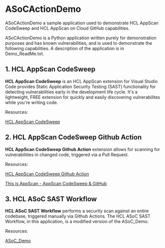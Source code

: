 # ASoCActionDemo
ASoCActionDemo a sample application used to demonstrate HCL AppScan CodeSweep and HCL AppScan on Cloud GitHub capabilities.

ASoCActionDemo is a Python application written purely for demonstration purposes and has known vulnerabilities, and is used to demonstrate the following capabilities. A description of the application is in Demo_ReadMe.txt. 


## 1. HCL AppScan CodeSweep

**HCL AppScan CodeSweep** is an HCL AppScan extension for Visual Studio Code provides Static Application Security Testing (SAST) functionality for detecting vulnerabilities early in the development life cycle. It's a lightweight, FREE extension for quickly and easily discovering vulnerabilites while you're writing code.

Resources:

[HCL AppScan CodeSweep](https://marketplace.visualstudio.com/items?itemName=HCLTechnologies.hclappscancodesweep)



## 2. HCL AppScan CodeSweep Github Action
**HCL AppScan CodeSweep Github Action** extension allows for scanning for vulnerabilities in changed code, triggered via a Pull Request.

Resources:

[HCL AppScan CodeSweep Github Action](https://www.youtube.com/watch?v=Ublu4zPAKtE)

[This is AppScan - AppScan CodeSweep & GitHub](https://www.youtube.com/watch?v=Ublu4zPAKtE)




## 3. HCL ASoC SAST Workflow
**HCL ASoC SAST Workflow** performs a security scan against an entire codebase, triggered manually via Github Actions. The HCL ASoC SAST Workflow, in this application, is a modified version of the ASoC_Demo.

Resources:

[ASoC_Demo](https://github.com/antonychiu2/ASoC_Demo)

